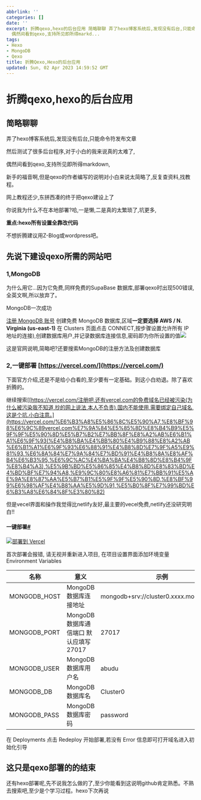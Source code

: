 ```yaml
---
abbrlink: ''
categories: []
date: ''
excerpt: 折腾qexo,hexo的后台应用 简略聊聊 弄了hexo博客系统后,发现没有后台,只能命令符发布文章 然后测试了很多后台程序,对于小白的我来说真的太难了,
  偶然间看到qexo,支持所见即所得markd...
tags:
- Hexo
- MongoDB
- Qexo
title: 折腾Qexo,Hexo的后台应用
updated: Sun, 02 Apr 2023 14:59:52 GMT
---
```

# 折腾qexo,hexo的后台应用

## 简略聊聊

弄了hexo博客系统后,发现没有后台,只能命令符发布文章

然后测试了很多后台程序,对于小白的我来说真的太难了,

偶然间看到qexo,支持所见即所得markdown,

新手的福音啊,但是qexo的作者编写的说明对小白来说太简略了,反复查资料,找教程。

网上教程还少,东拼西凑的终于把qexo建设上了

你说我为什么不在本地部署?哈,一是懒,二是真的太繁琐了,坑更多,

**重点:hexo所有设置全靠改代码**

不想折腾建议用Z-Blog或wordpress吧。

## 先说下建设qexo所需的网站吧

### 1,MongoDB

为什么用它...因为它免费,同样免费的SupaBase 数据库,部署qexo时出现500错误,全英文啊,所以放弃了。

MongoDB一次成功

[注册 MongoDB 账号](https://www.mongodb.com/cloud/atlas/register) 创建免费 MongoDB 数据库,区域**一定要选择 AWS / N. Virginia (us-east-1)** 在 Clusters 页面点击 CONNECT,按步骤设置允许所有 IP 地址的连接),创建数据库用户,并记录数据库连接信息,密码即为你所设置的值[![](https://pic.hipyt.cn/pic/2023/01/03/e1b3ca7b101fa.png)](https://pic.hipyt.cn/pic/2023/01/03/e1b3ca7b101fa.png)

这是官网说明,简略吧?还要搜索MongoDB的注册方法及创建数据库

### 2,一键部署 [https://vercel.com/](https://vercel.com/)

下面官方介绍,还是不是给小白看的,至少要有一定基础。到这小白劝退。除了喜欢折腾的。

继续搜索[[https://vercel.com/注册吧,还有vercel.com的免费域名已经被污染(为什么被污染我不知道,抄的网上说法,本人不负责),国内不能使用,需要绑定自己域名,这是个坑,小白注意。](https://vercel.com/%E6%B3%A8%E5%86%8C%E5%90%A7,%E8%BF%98%E6%9C%89vercel.com%E7%9A%84%E5%85%8D%E8%B4%B9%E5%9F%9F%E5%90%8D%E5%B7%B2%E7%BB%8F%E8%A2%AB%E6%B1%A1%E6%9F%93(%E4%B8%BA%E4%BB%80%E4%B9%88%E8%A2%AB%E6%B1%A1%E6%9F%93%E6%88%91%E4%B8%8D%E7%9F%A5%E9%81%93,%E6%8A%84%E7%9A%84%E7%BD%91%E4%B8%8A%E8%AF%B4%E6%B3%95,%E6%9C%AC%E4%BA%BA%E4%B8%8D%E8%B4%9F%E8%B4%A3),%E5%9B%BD%E5%86%85%E4%B8%8D%E8%83%BD%E4%BD%BF%E7%94%A8,%E9%9C%80%E8%A6%81%E7%BB%91%E5%AE%9A%E8%87%AA%E5%B7%B1%E5%9F%9F%E5%90%8D,%E8%BF%99%E6%98%AF%E4%B8%AA%E5%9D%91,%E5%B0%8F%E7%99%BD%E6%B3%A8%E6%84%8F%E3%80%82)

但是vecel界面和操作我觉得比netlify友好,最主要的vecel免费,netlify还没研究明白!!

#### 一键部署[#](https://www.oplog.cn/qexo/start/build.html#%E4%B8%80%E9%94%AE%E9%83%A8%E7%BD%B2)

[![部署到 Vercel](https://vercel.com/button)](https://vercel.com/new/clone?repository-url=https://github.com/am-abudu/Qexo)

首次部署会报错, 请无视并重新进入项目, 在项目设置界面添加环境变量 Environment Variables


| 名称          | 意义                                    | 示例                                    |
| ------------- | --------------------------------------- | --------------------------------------- |
| MONGODB\_HOST | MongoDB 数据库连接地址                  | mongodb+srv://cluster0.xxxx.mongodb.net |
| MONGODB\_PORT | MongoDB 数据库通信端口 默认应填写 27017 | 27017                                   |
| MONGODB\_USER | MongoDB 数据库用户名                    | abudu                                   |
| MONGODB\_DB   | MongoDB 数据库名                        | Cluster0                                |
| MONGODB\_PASS | MongoDB 数据库密码                      | password                                |

在 Deployments 点击 Redeploy 开始部署,若没有 Error 信息即可打开域名进入初始化引导

## 这只是qexo部署的的结束

还有hexo部署呢,先不说我怎么做的了,至少你能看到这说明github肯定熟悉。不熟去搜索吧,至少是个学习过程。hexo下次再说
